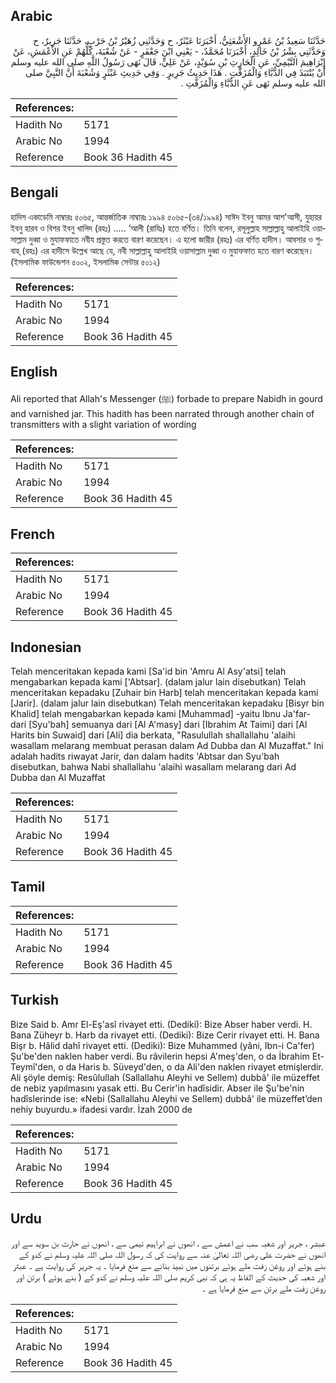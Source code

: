 ## Arabic


<div dir="rtl" lang="ar" style={{fontSize:'larger',backgroundColor:'#f8f9fa',padding:20}}>
حَدَّثَنَا سَعِيدُ بْنُ عَمْرٍو الأَشْعَثِيُّ، أَخْبَرَنَا عَبْثَرٌ، ح وَحَدَّثَنِي زُهَيْرُ بْنُ حَرْبٍ، حَدَّثَنَا جَرِيرٌ، ح وَحَدَّثَنِي بِشْرُ بْنُ خَالِدٍ، أَخْبَرَنَا مُحَمَّدٌ، - يَعْنِي ابْنَ جَعْفَرٍ - عَنْ شُعْبَةَ، كُلُّهُمْ عَنِ الأَعْمَشِ، عَنْ إِبْرَاهِيمَ التَّيْمِيِّ، عَنِ الْحَارِثِ بْنِ سُوَيْدٍ، عَنْ عَلِيٍّ، قَالَ نَهَى رَسُولُ اللَّهِ صلى الله عليه وسلم أَنْ يُنْتَبَذَ فِي الدُّبَّاءِ وَالْمُزَفَّتِ ‏.‏ هَذَا حَدِيثُ جَرِيرٍ ‏.‏ وَفِي حَدِيثِ عَبْثَرٍ وَشُعْبَةَ أَنَّ النَّبِيَّ صلى الله عليه وسلم نَهَى عَنِ الدُّبَّاءِ وَالْمُزَفَّتِ ‏.‏
</div>
<div style={{backgroundColor:'#f8f9fa',padding:20, marginBottom: 10}}><table> <thead> <tr> <th>References:</th> <th></th> </tr> </thead> <tbody><tr><td>Hadith No</td><td>5171</td></tr><tr><td>Arabic No</td><td>1994</td></tr><tr><td>Reference</td><td>Book 36 Hadith 45</td></tr></tbody></table></div>

## Bengali


<div dir="ltr" lang="bn" style={{fontSize:'larger',backgroundColor:'#f8f9fa',padding:20}}>
হাদিস একাডেমি নাম্বারঃ ৫০৬৫, আন্তর্জাতিক নাম্বারঃ ১৯৯৪ ৫০৬৫-(৩৪/১৯৯৪) সাঈদ ইবনু আমর আশ'আসী, যুহায়র ইবনু হারব ও বিশর ইবনু খালিদ (রহঃ) ..... ‘আলী (রাযিঃ) হতে বর্ণিত। তিনি বলেন, রসূলুল্লাহ সাল্লাল্লাহু আলাইহি ওয়াসাল্লাম দুব্বা ও মুযাফফাতে নবীয প্রস্তুত করতে বারণ করেছেন। এ হলো জারীর (রহঃ) এর বর্ণিত হাদীস। আবসার ও শুবাহ্ (রহঃ) এর হাদীসে উল্লেখ আছে যে, নবী সাল্লাল্লাহু আলাইহি ওয়াসাল্লাম দুব্বা ও মুযাফফাত হতে বারণ করেছেন। (ইসলামিক ফাউন্ডেশন ৫০০২, ইসলামিক সেন্টার ৫০১২)
</div>
<div style={{backgroundColor:'#f8f9fa',padding:20, marginBottom: 10}}><table> <thead> <tr> <th>References:</th> <th></th> </tr> </thead> <tbody><tr><td>Hadith No</td><td>5171</td></tr><tr><td>Arabic No</td><td>1994</td></tr><tr><td>Reference</td><td>Book 36 Hadith 45</td></tr></tbody></table></div>

## English


<div dir="ltr" lang="en" style={{fontSize:'larger',backgroundColor:'#f8f9fa',padding:20}}>
Ali reported that Allah's Messenger (ﷺ) forbade to prepare Nabidh in gourd and varnished jar. This hadith has been narrated through another chain of transmitters with a slight variation of wording
</div>
<div style={{backgroundColor:'#f8f9fa',padding:20, marginBottom: 10}}><table> <thead> <tr> <th>References:</th> <th></th> </tr> </thead> <tbody><tr><td>Hadith No</td><td>5171</td></tr><tr><td>Arabic No</td><td>1994</td></tr><tr><td>Reference</td><td>Book 36 Hadith 45</td></tr></tbody></table></div>

## French


<div dir="ltr" lang="fr" style={{fontSize:'larger',backgroundColor:'#f8f9fa',padding:20}}>

</div>
<div style={{backgroundColor:'#f8f9fa',padding:20, marginBottom: 10}}><table> <thead> <tr> <th>References:</th> <th></th> </tr> </thead> <tbody><tr><td>Hadith No</td><td>5171</td></tr><tr><td>Arabic No</td><td>1994</td></tr><tr><td>Reference</td><td>Book 36 Hadith 45</td></tr></tbody></table></div>

## Indonesian


<div dir="ltr" lang="id" style={{fontSize:'larger',backgroundColor:'#f8f9fa',padding:20}}>
Telah menceritakan kepada kami [Sa'id bin 'Amru Al Asy'atsi] telah mengabarkan kepada kami ['Abtsar]. (dalam jalur lain disebutkan) Telah menceritakan kepadaku [Zuhair bin Harb] telah menceritakan kepada kami [Jarir]. (dalam jalur lain disebutkan) Telah menceritakan kepadaku [Bisyr bin Khalid] telah mengabarkan kepada kami [Muhammad] -yaitu Ibnu Ja'far- dari [Syu'bah] semuanya dari [Al A'masy] dari [Ibrahim At Taimi] dari [Al Harits bin Suwaid] dari [Ali] dia berkata, "Rasulullah shallallahu 'alaihi wasallam melarang membuat perasan dalam Ad Dubba dan Al Muzaffat." Ini adalah hadits riwayat Jarir, dan dalam hadits 'Abtsar dan Syu'bah disebutkan, bahwa Nabi shallallahu 'alaihi wasallam melarang dari Ad Dubba dan Al Muzaffat
</div>
<div style={{backgroundColor:'#f8f9fa',padding:20, marginBottom: 10}}><table> <thead> <tr> <th>References:</th> <th></th> </tr> </thead> <tbody><tr><td>Hadith No</td><td>5171</td></tr><tr><td>Arabic No</td><td>1994</td></tr><tr><td>Reference</td><td>Book 36 Hadith 45</td></tr></tbody></table></div>

## Tamil


<div dir="ltr" lang="ta" style={{fontSize:'larger',backgroundColor:'#f8f9fa',padding:20}}>

</div>
<div style={{backgroundColor:'#f8f9fa',padding:20, marginBottom: 10}}><table> <thead> <tr> <th>References:</th> <th></th> </tr> </thead> <tbody><tr><td>Hadith No</td><td>5171</td></tr><tr><td>Arabic No</td><td>1994</td></tr><tr><td>Reference</td><td>Book 36 Hadith 45</td></tr></tbody></table></div>

## Turkish


<div dir="ltr" lang="tr" style={{fontSize:'larger',backgroundColor:'#f8f9fa',padding:20}}>
Bize Said b. Amr El-Eş'asî rivayet etti. (Dediki): Bize Abser haber verdi. H. Bana Züheyr b. Harb da rivayet etti. (Dediki): Bize Cerir rivayet etti. H. Bana Bişr b. Hâlid dahî rivayet etti. (Dediki): Bize Muhammed (yâni, Ibn-i Ca'fer) Şu'be'den naklen haber verdi. Bu râvilerin hepsi A'meş'den, o da İbrahim Et-Teymî'den, o da Haris b. Süveyd'den, o da Ali'den naklen rivayet etmişlerdir. Ali şöyle demiş: Resûlullah (Sallallahu Aleyhi ve Sellem) dubbâ' ile müzeffet de nebiz yapılmasını yasak etti. Bu Cerir'in hadîsidir. Abser ile Şu'be'nin hadîslerinde ise: «Nebi (Sallallahu Aleyhi ve Sellem) dubbâ' ile müzeffet’den nehiy buyurdu.» ifadesi vardır. İzah 2000 de
</div>
<div style={{backgroundColor:'#f8f9fa',padding:20, marginBottom: 10}}><table> <thead> <tr> <th>References:</th> <th></th> </tr> </thead> <tbody><tr><td>Hadith No</td><td>5171</td></tr><tr><td>Arabic No</td><td>1994</td></tr><tr><td>Reference</td><td>Book 36 Hadith 45</td></tr></tbody></table></div>

## Urdu


<div dir="rtl" lang="ur" style={{fontSize:'larger',backgroundColor:'#f8f9fa',padding:20}}>
عبشر ، جریر اور شعبہ سب نے اعمش سے ، انھوں نے ابراہیم تیمی سے ، انھوں نے حارث بن سوید سے اور انھوں نے حضرت علی رضی اللہ تعالیٰ عنہ سے روایت کی کہ رسول اللہ صلی اللہ علیہ وسلم نے کدو کے بنے ہوئے اور روغن زفت ملے ہوئے برتنوں میں نبیذ بنانے سے منع فرمایا ۔ یہ جریر کی روایت ہے ۔ عبثر اور شعبہ کی حدیث کے الفاظ یہ ہی کہ نبی کریم صلی اللہ علیہ وسلم نے کدو کے ( بنے ہوئے ) برتن اور روغن زفت ملے برتن سے منع فرمایا ہے ۔
</div>
<div style={{backgroundColor:'#f8f9fa',padding:20, marginBottom: 10}}><table> <thead> <tr> <th>References:</th> <th></th> </tr> </thead> <tbody><tr><td>Hadith No</td><td>5171</td></tr><tr><td>Arabic No</td><td>1994</td></tr><tr><td>Reference</td><td>Book 36 Hadith 45</td></tr></tbody></table></div>